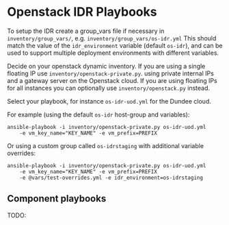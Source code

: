 Openstack IDR Playbooks
=======================

To setup the IDR create a group_vars file if necessary in `inventory/group_vars/`, e.g. `inventory/group_vars/os-idr.yml`
This should match the value of the `idr_environment` variable (default `os-idr`), and can be used to support multiple deployment environments with different variables.

Decide on your openstack dynamic inventory.
If you are using a single floating IP use `inventory/openstack-private.py`.
using private internal IPs and a gateway server on the Openstack cloud.
If you are using floating IPs for all instances you can optionally use `inventory/openstack.py` instead.

Select your playbook, for instance `os-idr-uod.yml` for the Dundee cloud.

For example (using the default `os-idr` host-group and variables):

    ansible-playbook -i inventory/openstack-private.py os-idr-uod.yml
        -e vm_key_name="KEY_NAME" -e vm_prefix=PREFIX

Or using a custom group called `os-idrstaging` with additional variable overrides:

    ansible-playbook -i inventory/openstack-private.py os-idr-uod.yml
        -e vm_key_name="KEY_NAME" -e vm_prefix=PREFIX
        -e @vars/test-overrides.yml -e idr_environment=os-idrstaging


Component playbooks
-------------------

TODO:
